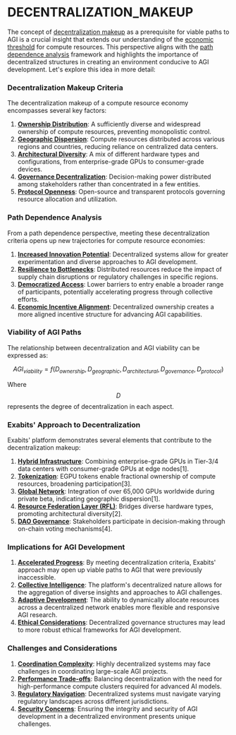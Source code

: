 # DECENTRALIZATION\_MAKEUP

The concept of [decentralization makeup](../governance/decentralization.md) as a prerequisite for viable paths to AGI is a crucial insight that extends our understanding of the [economic threshold](medical_and_health_sciences.md) for compute resources. This perspective aligns with the [path dependence analysis](path_dependence.md) framework and highlights the importance of decentralized structures in creating an environment conducive to AGI development. Let's explore this idea in more detail:

### Decentralization Makeup Criteria

The decentralization makeup of a compute resource economy encompasses several key factors:

1. [**Ownership Distribution**](broken-reference): A sufficiently diverse and widespread ownership of compute resources, preventing monopolistic control.
2. [**Geographic Dispersion**](../GEOGRAPHIC_DISPERSION.md): Compute resources distributed across various regions and countries, reducing reliance on centralized data centers.
3. [**Architectural Diversity**](../ARCHITECTURAL_DIVERSITY.md): A mix of different hardware types and configurations, from enterprise-grade GPUs to consumer-grade devices.
4. [**Governance Decentralization**](broken-reference): Decision-making power distributed among stakeholders rather than concentrated in a few entities.
5. [**Protocol Openness**](broken-reference): Open-source and transparent protocols governing resource allocation and utilization.

### Path Dependence Analysis

From a path dependence perspective, meeting these decentralization criteria opens up new trajectories for compute resource economies:

1. [**Increased Innovation Potential**](../INNOVATION_POTENTIAL.md): Decentralized systems allow for greater experimentation and diverse approaches to AGI development.
2. [**Resilience to Bottlenecks**](broken-reference): Distributed resources reduce the impact of supply chain disruptions or regulatory challenges in specific regions.
3. [**Democratized Access**](../DEMOCRATIZED_ACCESS.md): Lower barriers to entry enable a broader range of participants, potentially accelerating progress through collective efforts.
4. [**Economic Incentive Alignment**](../ECONOMIC_INCENTIVE_ALIGNMENT.md): Decentralized ownership creates a more aligned incentive structure for advancing AGI capabilities.

### Viability of AGI Paths

The relationship between decentralization and AGI viability can be expressed as:

$$AGI_{viability} = f(D_{ownership}, D_{geographic}, D_{architectural}, D_{governance}, D_{protocol})$$

Where $$D$$ represents the degree of decentralization in each aspect.

### Exabits' Approach to Decentralization

Exabits' platform demonstrates several elements that contribute to the decentralization makeup:

1. [**Hybrid Infrastructure**](robertson_panel.md): Combining enterprise-grade GPUs in Tier-3/4 data centers with consumer-grade GPUs at edge nodes\[1].
2. [**Tokenization**](broken-reference): EGPU tokens enable fractional ownership of compute resources, broadening participation\[3].
3. [**Global Network**](../GLOBAL_NETWORK.md): Integration of over 65,000 GPUs worldwide during private beta, indicating geographic dispersion\[1].
4. [**Resource Federation Layer (RFL)**](resource_federation_layer.md): Bridges diverse hardware types, promoting architectural diversity\[2].
5. [**DAO Governance**](../DAO_GOVERNANCE.md): Stakeholders participate in decision-making through on-chain voting mechanisms\[4].

### Implications for AGI Development

1. [**Accelerated Progress**](../ACCELERATED_PROGRESS.md): By meeting decentralization criteria, Exabits' approach may open up viable paths to AGI that were previously inaccessible.
2. [**Collective Intelligence**](../COLLECTIVE_INTELLIGENCE.md): The platform's decentralized nature allows for the aggregation of diverse insights and approaches to AGI challenges.
3. [**Adaptive Development**](../ADAPTIVE_DEVELOPMENT.md): The ability to dynamically allocate resources across a decentralized network enables more flexible and responsive AGI research.
4. [**Ethical Considerations**](../ETHICAL_CONSIDERATIONS.md): Decentralized governance structures may lead to more robust ethical frameworks for AGI development.

### Challenges and Considerations

1. [**Coordination Complexity**](../../../LITERARY_PRODUCTS/JOES_NOTES/MISC/ALCOHOLISM.MD): Highly decentralized systems may face challenges in coordinating large-scale AGI projects.
2. [**Performance Trade-offs**](../PERFORMANCE_TRADEOFFS.md): Balancing decentralization with the need for high-performance compute clusters required for advanced AI models.
3. [**Regulatory Navigation**](../REGULATORY_NAVIGATION.md): Decentralized systems must navigate varying regulatory landscapes across different jurisdictions.
4. [**Security Concerns**](../SECURITY_CONCERNS.md): Ensuring the integrity and security of AGI development in a decentralized environment presents unique challenges.
